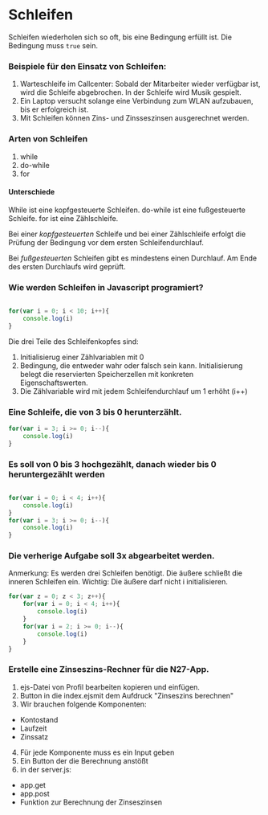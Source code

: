 # Schleifen

Schleifen wiederholen sich so oft, bis eine Bedingung erfüllt ist. Die Bedingung muss ```true``` sein.

### Beispiele für den Einsatz von Schleifen:

1. Warteschleife im Callcenter: Sobald der Mitarbeiter wieder verfügbar ist, wird die Schleife abgebrochen. In der Schleife wird Musik gespielt.
2. Ein Laptop versucht solange eine Verbindung zum WLAN aufzubauen, bis er erfolgreich ist. 
3. Mit Schleifen können Zins- und Zinsseszinsen ausgerechnet werden.

### Arten von Schleifen

1. while
2. do-while
3. for

#### Unterschiede

While ist eine kopfgesteuerte Schleifen. do-while ist eine fußgesteuerte Schleife.
for ist eine Zählschleife.

Bei einer *kopfgesteuerten* Schleife und  bei einer Zählschleife erfolgt die Prüfung der Bedingung vor dem ersten Schleifendurchlauf. 

Bei *fußgesteuerten* Schleifen gibt es mindestens einen Durchlauf. Am Ende des ersten Durchlaufs wird geprüft.

### Wie werden Schleifen in Javascript programiert?

```Javascript

for(var i = 0; i < 10; i++){
    console.log(i)
}

```

Die drei Teile des Schleifenkopfes sind:
1. Initialisierug einer Zählvariablen mit 0
2. Bedingung, die entweder wahr oder falsch sein kann.
   Initialisierung belegt die reservierten Speicherzellen mit konkreten Eigenschaftswerten.
3. Die Zählvariable wird mit jedem Schleifendurchlauf um 1 erhöht (i++)


### Eine Schleife, die von 3 bis 0 herunterzählt.

```Javascript
for(var i = 3; i >= 0; i--){
    console.log(i)
}
```

### Es soll von 0 bis 3 hochgezählt, danach wieder bis 0 heruntergezählt werden

```Javascript

for(var i = 0; i < 4; i++){
    console.log(i)    
}
for(var i = 3; i >= 0; i--){
    console.log(i)    
}
```
### Die verherige Aufgabe soll 3x abgearbeitet werden.

Anmerkung: Es werden drei Schleifen benötigt. Die äußere schließt die inneren Schleifen ein. Wichtig: Die äußere darf nicht i initialisieren.
```Javascript
for(var z = 0; z < 3; z++){
    for(var i = 0; i < 4; i++){
        console.log(i)    
    }
    for(var i = 2; i >= 0; i--){
        console.log(i)    
    }
}
```

### Erstelle eine Zinseszins-Rechner für die N27-App.

1. ejs-Datei von Profil bearbeiten kopieren und einfügen.
2. Button in die index.ejsmit dem Aufdruck "Zinseszins berechnen"
3. Wir brauchen folgende Komponenten:
* Kontostand
* Laufzeit
* Zinssatz
4. Für jede Komponente muss es ein Input geben
5. Ein Button der die Berechnung anstößt
6. in der server.js: 
* app.get
* app.post
* Funktion zur Berechnung der Zinseszinsen